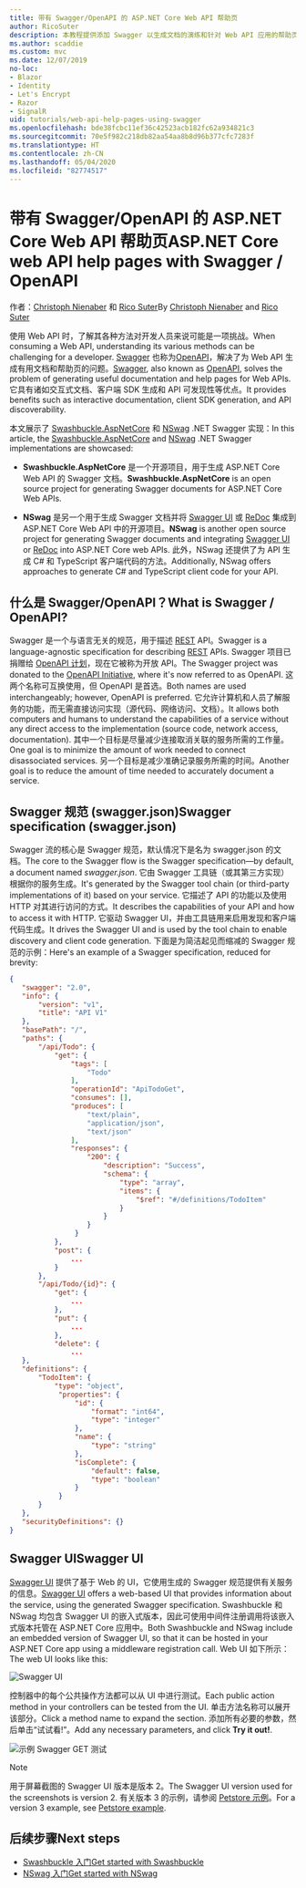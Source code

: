 ```yaml
---
title: 带有 Swagger/OpenAPI 的 ASP.NET Core Web API 帮助页
author: RicoSuter
description: 本教程提供添加 Swagger 以生成文档的演练和针对 Web API 应用的帮助页。
ms.author: scaddie
ms.custom: mvc
ms.date: 12/07/2019
no-loc:
- Blazor
- Identity
- Let's Encrypt
- Razor
- SignalR
uid: tutorials/web-api-help-pages-using-swagger
ms.openlocfilehash: bde38fcbc11ef36c42523acb182fc62a934821c3
ms.sourcegitcommit: 70e5f982c218db82aa54aa8b8d96b377cfc7283f
ms.translationtype: HT
ms.contentlocale: zh-CN
ms.lasthandoff: 05/04/2020
ms.locfileid: "82774517"
---
```

# <a name="aspnet-core-web-api-help-pages-with-swagger--openapi"></a><span data-ttu-id="c08d7-103">带有 Swagger/OpenAPI 的 ASP.NET Core Web API 帮助页</span><span class="sxs-lookup"><span data-stu-id="c08d7-103">ASP.NET Core web API help pages with Swagger / OpenAPI</span></span>

<span data-ttu-id="c08d7-104">作者：[Christoph Nienaber](https://twitter.com/zuckerthoben) 和 [Rico Suter](https://blog.rsuter.com/)</span><span class="sxs-lookup"><span data-stu-id="c08d7-104">By [Christoph Nienaber](https://twitter.com/zuckerthoben) and [Rico Suter](https://blog.rsuter.com/)</span></span>

<span data-ttu-id="c08d7-105">使用 Web API 时，了解其各种方法对开发人员来说可能是一项挑战。</span><span class="sxs-lookup"><span data-stu-id="c08d7-105">When consuming a Web API, understanding its various methods can be challenging for a developer.</span></span> <span data-ttu-id="c08d7-106">[Swagger](https://swagger.io/) 也称为[OpenAPI](https://www.openapis.org/)，解决了为 Web API 生成有用文档和帮助页的问题。</span><span class="sxs-lookup"><span data-stu-id="c08d7-106">[Swagger](https://swagger.io/), also known as [OpenAPI](https://www.openapis.org/), solves the problem of generating useful documentation and help pages for Web APIs.</span></span> <span data-ttu-id="c08d7-107">它具有诸如交互式文档、客户端 SDK 生成和 API 可发现性等优点。</span><span class="sxs-lookup"><span data-stu-id="c08d7-107">It provides benefits such as interactive documentation, client SDK generation, and API discoverability.</span></span>

<span data-ttu-id="c08d7-108">本文展示了 [Swashbuckle.AspNetCore](https://github.com/domaindrivendev/Swashbuckle.AspNetCore) 和 [NSwag](https://github.com/RicoSuter/NSwag) .NET Swagger 实现：</span><span class="sxs-lookup"><span data-stu-id="c08d7-108">In this article, the [Swashbuckle.AspNetCore](https://github.com/domaindrivendev/Swashbuckle.AspNetCore) and [NSwag](https://github.com/RicoSuter/NSwag) .NET Swagger implementations are showcased:</span></span>

* <span data-ttu-id="c08d7-109">**Swashbuckle.AspNetCore** 是一个开源项目，用于生成 ASP.NET Core Web API 的 Swagger 文档。</span><span class="sxs-lookup"><span data-stu-id="c08d7-109">**Swashbuckle.AspNetCore** is an open source project for generating Swagger documents for ASP.NET Core Web APIs.</span></span>

* <span data-ttu-id="c08d7-110">**NSwag** 是另一个用于生成 Swagger 文档并将 [Swagger UI](https://swagger.io/swagger-ui/) 或 [ReDoc](https://github.com/Rebilly/ReDoc) 集成到 ASP.NET Core Web API 中的开源项目。</span><span class="sxs-lookup"><span data-stu-id="c08d7-110">**NSwag** is another open source project for generating Swagger documents and integrating [Swagger UI](https://swagger.io/swagger-ui/) or [ReDoc](https://github.com/Rebilly/ReDoc) into ASP.NET Core web APIs.</span></span> <span data-ttu-id="c08d7-111">此外，NSwag 还提供了为 API 生成 C# 和 TypeScript 客户端代码的方法。</span><span class="sxs-lookup"><span data-stu-id="c08d7-111">Additionally, NSwag offers approaches to generate C# and TypeScript client code for your API.</span></span>

## <a name="what-is-swagger--openapi"></a><span data-ttu-id="c08d7-112">什么是 Swagger/OpenAPI？</span><span class="sxs-lookup"><span data-stu-id="c08d7-112">What is Swagger / OpenAPI?</span></span>

<span data-ttu-id="c08d7-113">Swagger 是一个与语言无关的规范，用于描述 [REST](https://en.wikipedia.org/wiki/Representational_state_transfer) API。</span><span class="sxs-lookup"><span data-stu-id="c08d7-113">Swagger is a language-agnostic specification for describing [REST](https://en.wikipedia.org/wiki/Representational_state_transfer) APIs.</span></span> <span data-ttu-id="c08d7-114">Swagger 项目已捐赠给 [OpenAPI 计划](https://www.openapis.org/)，现在它被称为开放 API。</span><span class="sxs-lookup"><span data-stu-id="c08d7-114">The Swagger project was donated to the [OpenAPI Initiative](https://www.openapis.org/), where it's now referred to as OpenAPI.</span></span> <span data-ttu-id="c08d7-115">这两个名称可互换使用，但 OpenAPI 是首选。</span><span class="sxs-lookup"><span data-stu-id="c08d7-115">Both names are used interchangeably; however, OpenAPI is preferred.</span></span> <span data-ttu-id="c08d7-116">它允许计算机和人员了解服务的功能，而无需直接访问实现（源代码、网络访问、文档）。</span><span class="sxs-lookup"><span data-stu-id="c08d7-116">It allows both computers and humans to understand the capabilities of a service without any direct access to the implementation (source code, network access, documentation).</span></span> <span data-ttu-id="c08d7-117">其中一个目标是尽量减少连接取消关联的服务所需的工作量。</span><span class="sxs-lookup"><span data-stu-id="c08d7-117">One goal is to minimize the amount of work needed to connect disassociated services.</span></span> <span data-ttu-id="c08d7-118">另一个目标是减少准确记录服务所需的时间。</span><span class="sxs-lookup"><span data-stu-id="c08d7-118">Another goal is to reduce the amount of time needed to accurately document a service.</span></span>

## <a name="swagger-specification-swaggerjson"></a><span data-ttu-id="c08d7-119">Swagger 规范 (swagger.json)</span><span class="sxs-lookup"><span data-stu-id="c08d7-119">Swagger specification (swagger.json)</span></span>

<span data-ttu-id="c08d7-120">Swagger 流的核心是 Swagger 规范，默认情况下是名为 swagger.json 的文档。</span><span class="sxs-lookup"><span data-stu-id="c08d7-120">The core to the Swagger flow is the Swagger specification&mdash;by default, a document named *swagger.json*.</span></span> <span data-ttu-id="c08d7-121">它由 Swagger 工具链（或其第三方实现）根据你的服务生成。</span><span class="sxs-lookup"><span data-stu-id="c08d7-121">It's generated by the Swagger tool chain (or third-party implementations of it) based on your service.</span></span> <span data-ttu-id="c08d7-122">它描述了 API 的功能以及使用 HTTP 对其进行访问的方式。</span><span class="sxs-lookup"><span data-stu-id="c08d7-122">It describes the capabilities of your API and how to access it with HTTP.</span></span> <span data-ttu-id="c08d7-123">它驱动 Swagger UI，并由工具链用来启用发现和客户端代码生成。</span><span class="sxs-lookup"><span data-stu-id="c08d7-123">It drives the Swagger UI and is used by the tool chain to enable discovery and client code generation.</span></span> <span data-ttu-id="c08d7-124">下面是为简洁起见而缩减的 Swagger 规范的示例：</span><span class="sxs-lookup"><span data-stu-id="c08d7-124">Here's an example of a Swagger specification, reduced for brevity:</span></span>

```json
{
   "swagger": "2.0",
   "info": {
       "version": "v1",
       "title": "API V1"
   },
   "basePath": "/",
   "paths": {
       "/api/Todo": {
           "get": {
               "tags": [
                   "Todo"
               ],
               "operationId": "ApiTodoGet",
               "consumes": [],
               "produces": [
                   "text/plain",
                   "application/json",
                   "text/json"
               ],
               "responses": {
                   "200": {
                       "description": "Success",
                       "schema": {
                           "type": "array",
                           "items": {
                               "$ref": "#/definitions/TodoItem"
                           }
                       }
                   }
                }
           },
           "post": {
               ...
           }
       },
       "/api/Todo/{id}": {
           "get": {
               ...
           },
           "put": {
               ...
           },
           "delete": {
               ...
   },
   "definitions": {
       "TodoItem": {
           "type": "object",
            "properties": {
                "id": {
                    "format": "int64",
                    "type": "integer"
                },
                "name": {
                    "type": "string"
                },
                "isComplete": {
                    "default": false,
                    "type": "boolean"
                }
            }
       }
   },
   "securityDefinitions": {}
}
```

## <a name="swagger-ui"></a><span data-ttu-id="c08d7-125">Swagger UI</span><span class="sxs-lookup"><span data-stu-id="c08d7-125">Swagger UI</span></span>

<span data-ttu-id="c08d7-126">[Swagger UI](https://swagger.io/swagger-ui/) 提供了基于 Web 的 UI，它使用生成的 Swagger 规范提供有关服务的信息。</span><span class="sxs-lookup"><span data-stu-id="c08d7-126">[Swagger UI](https://swagger.io/swagger-ui/) offers a web-based UI that provides information about the service, using the generated Swagger specification.</span></span> <span data-ttu-id="c08d7-127">Swashbuckle 和 NSwag 均包含 Swagger UI 的嵌入式版本，因此可使用中间件注册调用将该嵌入式版本托管在 ASP.NET Core 应用中。</span><span class="sxs-lookup"><span data-stu-id="c08d7-127">Both Swashbuckle and NSwag include an embedded version of Swagger UI, so that it can be hosted in your ASP.NET Core app using a middleware registration call.</span></span> <span data-ttu-id="c08d7-128">Web UI 如下所示：</span><span class="sxs-lookup"><span data-stu-id="c08d7-128">The web UI looks like this:</span></span>

![Swagger UI](web-api-help-pages-using-swagger/_static/swagger-ui.png)

<span data-ttu-id="c08d7-130">控制器中的每个公共操作方法都可以从 UI 中进行测试。</span><span class="sxs-lookup"><span data-stu-id="c08d7-130">Each public action method in your controllers can be tested from the UI.</span></span> <span data-ttu-id="c08d7-131">单击方法名称可以展开该部分。</span><span class="sxs-lookup"><span data-stu-id="c08d7-131">Click a method name to expand the section.</span></span> <span data-ttu-id="c08d7-132">添加所有必要的参数，然后单击“试试看!”。</span><span class="sxs-lookup"><span data-stu-id="c08d7-132">Add any necessary parameters, and click **Try it out!**.</span></span>

![示例 Swagger GET 测试](web-api-help-pages-using-swagger/_static/get-try-it-out.png)

> [!NOTE]
> <span data-ttu-id="c08d7-134">用于屏幕截图的 Swagger UI 版本是版本 2。</span><span class="sxs-lookup"><span data-stu-id="c08d7-134">The Swagger UI version used for the screenshots is version 2.</span></span> <span data-ttu-id="c08d7-135">有关版本 3 的示例，请参阅 [Petstore 示例](https://petstore.swagger.io/)。</span><span class="sxs-lookup"><span data-stu-id="c08d7-135">For a version 3 example, see [Petstore example](https://petstore.swagger.io/).</span></span>

## <a name="next-steps"></a><span data-ttu-id="c08d7-136">后续步骤</span><span class="sxs-lookup"><span data-stu-id="c08d7-136">Next steps</span></span>

* [<span data-ttu-id="c08d7-137">Swashbuckle 入门</span><span class="sxs-lookup"><span data-stu-id="c08d7-137">Get started with Swashbuckle</span></span>](xref:tutorials/get-started-with-swashbuckle)
* [<span data-ttu-id="c08d7-138">NSwag 入门</span><span class="sxs-lookup"><span data-stu-id="c08d7-138">Get started with NSwag</span></span>](xref:tutorials/get-started-with-nswag)
